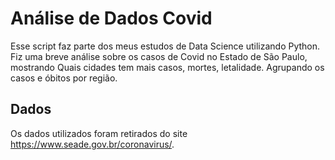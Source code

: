 
# Análise de Dados Covid

Esse script faz parte dos meus estudos de Data Science utilizando Python.
Fiz uma breve análise sobre os casos de Covid no Estado de São Paulo, mostrando Quais cidades tem mais casos, mortes, letalidade. Agrupando os casos e óbitos por região.

## Dados

Os dados utilizados foram retirados do site https://www.seade.gov.br/coronavirus/.
